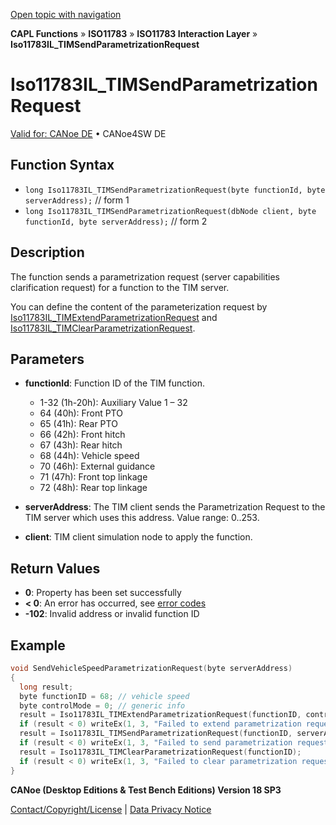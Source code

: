 [Open topic with navigation](../../../../../../CANoeDEFamily.htm#Topics/CAPLFunctions/ISO11783/ISOInteractionLayer/Functions/CAPLfunctionIso11783ILtimSendParametrizationRequest.md)

**CAPL Functions** » **ISO11783** » **ISO11783 Interaction Layer** » **Iso11783IL_TIMSendParametrizationRequest**

# Iso11783IL_TIMSendParametrizationRequest

[Valid for: CANoe DE](../../../../Shared/FeatureAvailability.md) • CANoe4SW DE

## Function Syntax

- `long Iso11783IL_TIMSendParametrizationRequest(byte functionId, byte serverAddress);` // form 1
- `long Iso11783IL_TIMSendParametrizationRequest(dbNode client, byte functionId, byte serverAddress);` // form 2

## Description

The function sends a parametrization request (server capabilities clarification request) for a function to the TIM server.

You can define the content of the parameterization request by [Iso11783IL_TIMExtendParametrizationRequest](CAPLfunctionIso11783ILtimExtendParametrizationRequest.md) and [Iso11783IL_TIMClearParametrizationRequest](CAPLfunctionIso11783ILtimClearParametrizationRequest.md).

## Parameters

- **functionId**: Function ID of the TIM function.
  - 1-32 (1h-20h): Auxiliary Value 1 – 32
  - 64 (40h): Front PTO
  - 65 (41h): Rear PTO
  - 66 (42h): Front hitch
  - 67 (43h): Rear hitch
  - 68 (44h): Vehicle speed
  - 70 (46h): External guidance
  - 71 (47h): Front top linkage
  - 72 (48h): Rear top linkage

- **serverAddress**: The TIM client sends the Parametrization Request to the TIM server which uses this address. Value range: 0..253.

- **client**: TIM client simulation node to apply the function.

## Return Values

- **0**: Property has been set successfully
- **< 0**: An error has occurred, see [error codes](../../../CAPLfunctionsISOj1939ErrorCodes.md)
- **-102**: Invalid address or invalid function ID

## Example

```c
void SendVehicleSpeedParametrizationRequest(byte serverAddress)
{
  long result;
  byte functionID = 68; // vehicle speed
  byte controlMode = 0; // generic info
  result = Iso11783IL_TIMExtendParametrizationRequest(functionID, controlMode);
  if (result < 0) writeEx(1, 3, "Failed to extend parametrization request");
  result = Iso11783IL_TIMSendParametrizationRequest(functionID, serverAddress);
  if (result < 0) writeEx(1, 3, "Failed to send parametrization request");
  result = Iso11783IL_TIMClearParametrizationRequest(functionID);
  if (result < 0) writeEx(1, 3, "Failed to clear parametrization request");
}
```

**CANoe (Desktop Editions & Test Bench Editions) Version 18 SP3**

[Contact/Copyright/License](../../../../Shared/ContactCopyrightLicense.md) | [Data Privacy Notice](https://www.vector.com/int/en/company/get-info/privacy-policy/)
